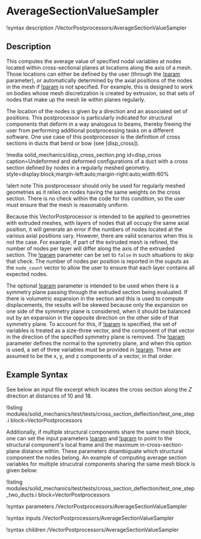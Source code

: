 # AverageSectionValueSampler

!syntax description /VectorPostprocessors/AverageSectionValueSampler

## Description

This computes the average value of specified nodal variables at nodes located within cross-sectional planes
at locations along the axis of a mesh.  Those locations can either be defined by the user (through the [!param](/VectorPostprocessors/AverageSectionValueSampler/positions) parameter),
or automatically determined by the axial positions of the nodes in the mesh if [!param](/VectorPostprocessors/AverageSectionValueSampler/positions) is not specified.
For example, this is designed to work on bodies whose mesh discretization
is created by extrusion, so that sets of nodes that make up the mesh lie within planes regularly.

The location of the nodes is given by a direction and an
associated set of positions. This postprocessor is particularly indicated for structural components that deform in
a way analogous to beams, thereby freeing the user from performing additional postprocessing tasks on a
different software. One use case of this postprocessor is the definition of cross sections in ducts that
bend or bow (see [disp_cross]).

!media solid_mechanics/disp_cross_section.png
    id=disp_cross
    caption=Undeformed and deformed configurations of a duct with a cross section defined by
    nodes in a regularly meshed geometry.
    style=display:block;margin-left:auto;margin-right:auto;width:60%

!alert note
This postprocessor should only be used for regularly meshed geometries as it relies on nodes having the
same weights on the cross section. There is no check within the code for this condition, so the user must
ensure that the mesh is reasonably uniform.

Because this VectorPostprocessor is intended to be applied to geometries with extruded meshes, with layers
of nodes that all occupy the same axial position, it will generate an error if the numbers of nodes located
at the various axial positions vary. However, there are valid scenarios when this is not the case. For example,
if part of the extruded mesh is refined, the number of nodes per layer will differ along the axis of the
extrueded section. The [!param](/VectorPostprocessors/AverageSectionValueSampler/require_equal_node_counts) parameter can be set to `false` in such situations to skip
that check. The number of nodes per position is reported in the ouputs as the `node_count` vector to allow the
user to ensure that each layer contains all expected nodes.

The optional [!param](/VectorPostprocessors/AverageSectionValueSampler/symmetry_plane) parameter is intended to be used when there is a symmetry plane passing through
the extruded section being evaluated. If there is volumetric expansion in the section and this is used to 
compute displacements, the results will be skewed because only the expansion on one side of the symmetry plane
is considered, when it should be balanced out by an expansion in the opposite direction on the other side of
that symmetry plane. To account for this, if [!param](/VectorPostprocessors/AverageSectionValueSampler/symmetry_plane) is specified, the set of variables is treated as a size-three vector, and the component of that vector in the direction of the specified symmetry plane is removed. The [!param](/VectorPostprocessors/AverageSectionValueSampler/symmetry_plane) parameter defines the normal to the symmetry plane, and when this option is used, a set of
three variables must be provided in [!param](/VectorPostprocessors/AverageSectionValueSampler/variables). These are assumed to be the x, y, and z components of a vector, in that order.

## Example Syntax

See below an input file excerpt which locates the cross section along the $Z$ direction at distances of 10 and 18.

!listing modules/solid_mechanics/test/tests/cross_section_deflection/test_one_step.i block=VectorPostprocessors

Additionally, if multiple structural components share the same mesh block, one can set the input parameters
[!param](/VectorPostprocessors/AverageSectionValueSampler/reference_point) and [!param](/VectorPostprocessors/AverageSectionValueSampler/cross_section_maximum_radius) to point to the structural component's local frame
and the maximum in-cross-section-plane distance within. These parameters disambiguate which structural
component the nodes belong. An example of computing average section variables for multiple strucutral
components sharing the same mesh block is given below:

!listing modules/solid_mechanics/test/tests/cross_section_deflection/test_one_step_two_ducts.i block=VectorPostprocessors

!syntax parameters /VectorPostprocessors/AverageSectionValueSampler

!syntax inputs /VectorPostprocessors/AverageSectionValueSampler

!syntax children /VectorPostprocessors/AverageSectionValueSampler
